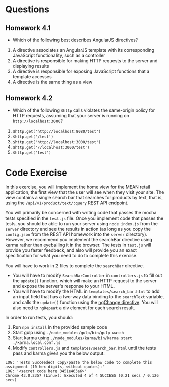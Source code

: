# Questions

## Homework 4.1

* Which of the following best describes AngularJS directives?

1. A directive associates an AngularJS template with its corresponding JavaScript functionality, such as a controller
1. A directive is responsible for making HTTP requests to the server and displaying results
1. A directive is responsible for exposing JavaScript functions that a template accesses
1. A directive is the same thing as a view

## Homework 4.2

* Which of the following `$http` calls violates the same-origin policy for HTTP requests, assuming that
your server is running on `http://localhost:3000`?

1. `$http.get('http://localhost:8080/test')`
1. `$http.get('/test')`
1. `$http.get('http://localhost:3000/test')`
1. `$http.get('//localhost:3000/test')`
1. `$http.get('test')`

# Code Exercise

In this exercise, you will implement the home view for the MEAN retail
application, the first view that the user will see when they visit your
site. The view contains a single search bar that searches for products by
text, that is, using the `/api/v1/product/text/:query` REST API endpoint.

You will primarily be concerned with writing code that passes the mocha tests
specified in the `test.js` file. Once you implement code that passes the tests,
you should be able to run your server using `node index.js` from the `server`
directory and see the results in action (as long as you copy the `config.json`
from the REST API homework into the `server` directory). However, we recommend
you implement the searchBar directive using karma rather than eyeballing it
in the browser. The tests in `test.js` will provide you faster feedback, and
also will provide you an exact specification for what you need to do to complete
this exercise.

You will have to work in 2 files to complete the `searchBar` directive.

* You will have to modify `SearchBarController` in `controllers.js` to fill
out the `update()` function, which will make an HTTP request to the server and
expose the server's response to your HTML.
* You will have to modify the HTML in `templates/search_bar.html` to add an
input field that has a two-way data binding to the `searchText` variable,
and calls the `update()` function using the [ngChange directive](https://docs.angularjs.org/api/ng/directive/ngChange).
You will also need to `ngRepeat` a div element for each search result.

In order to run tests, you should:

1. Run `npm install` in the provided sample code
1. Start gulp using `./node_modules/gulp/bin/gulp watch`
1. Start karma using `./node_modules/karma/bin/karma start ./karma.local.conf.js`
1. Modify `controllers.js` and `templates/search_bar.html` until the tests pass
and karma gives you the below output:

```
LOG: 'Tests Succeeded! Copy/paste the below code to complete this assignment (10 hex digits, without quotes):'
LOG: '<secret code here 3451e463a6>'
Chrome 43.0.2357 (Linux): Executed 4 of 4 SUCCESS (0.21 secs / 0.126 secs)
```
